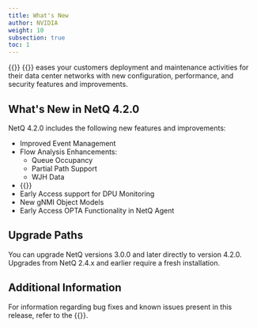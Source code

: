 ```yaml
---
title: What's New
author: NVIDIA
weight: 10
subsection: true
toc: 1
---
```


{{<product>}} {{<version>}} eases your customers deployment and maintenance activities for their data center networks with new configuration, performance, and security features and improvements.

<!-- vale off -->
## What's New in NetQ 4.2.0
<!-- vale on -->

NetQ 4.2.0 includes the following new features and improvements:

- Improved Event Management
- Flow Analysis Enhancements:
  - Queue Occupancy
  - Partial Path Support
  - WJH Data
- {{<link title="Validation Checks#roce-validation-tests" text="RoCE Validation">}}
- Early Access support for DPU Monitoring
- New gNMI Object Models
- Early Access OPTA Functionality in NetQ Agent

## Upgrade Paths

You can upgrade NetQ versions 3.0.0 and later directly to version 4.2.0. Upgrades from NetQ 2.4.x and earlier require a fresh installation.

## Additional Information

For information regarding bug fixes and known issues present in this release, refer to the {{<link title="NVIDIA Cumulus NetQ 4.2 Release Notes" text="release notes">}}.

